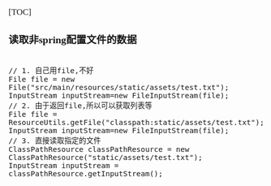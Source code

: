 <span  style="font-family: Simsun,serif; font-size: 17px; ">

[TOC]

### 读取非spring配置文件的数据

~~~

// 1. 自己用file,不好
File file = new File("src/main/resources/static/assets/test.txt");
InputStream inputStream=new FileInputStream(file);
// 2. 由于返回file,所以可以获取列表等
File file = ResourceUtils.getFile("classpath:static/assets/test.txt");
InputStream inputStream=new FileInputStream(file);
// 3. 直接读取指定的文件
ClassPathResource classPathResource = new ClassPathResource("static/assets/test.txt");
InputStream inputStream = classPathResource.getInputStream();

~~~

</span>